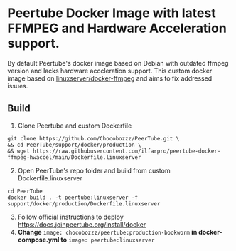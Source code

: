 # Peertube Docker Image with latest FFMPEG and Hardware Acceleration support.

By default Peertube's docker image based on Debian with outdated ffmpeg version and lacks hardware acccleration support.
This custom docker image based on [linuxserver/docker-ffmpeg](https://github.com/linuxserver/docker-ffmpeg) and aims to fix addressed issues.

## Build

1. Clone Peertube and custom Dockerfile
```
git clone https://github.com/Chocobozzz/PeerTube.git \
&& cd PeerTube/support/docker/production \
&& wget https://raw.githubusercontent.com/ilfarpro/peertube-docker-ffmpeg-hwaccel/main/Dockerfile.linuxserver
```
2. Open PeerTube's repo folder and build from custom Dockerfile.linuxserver
```
cd PeerTube
docker build . -t peertube:linuxserver -f support/docker/production/Dockerfile.linuxserver
```

3. Follow official instructions to deploy https://docs.joinpeertube.org/install/docker
4. **Change** `image: chocobozzz/peertube:production-bookworm` **in docker-compose.yml to** `image: peertube:linuxserver`
